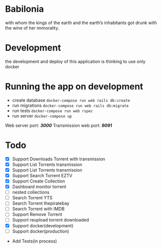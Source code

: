 # Babilonia
  with whom the kings of the earth  and the earth’s inhabitants got drunk with the wine of her immorality.

# Development
  the development and deploy of this application is thinking to use only docker

# Running the app on development
  * create database
  `docker-compose run web rails db:create`
  * run migrations
  `docker-compose run web rails db:migrate`
  * run tests
  `docker-compose run web rspec`
  * run server
  `docker-compose up`

   Web server port: ***3000***
   Transmission web port: ***9091***


# Todo
- [x] Support Downloads Torrent with transmission
- [x] Support List Torrents transmission
- [x] Support List Torrents transmission
- [x] Support Search Torrent EZTV
- [x] Support Create Collection
- [x] Dashboard monitor torrent
- [ ] nested collections
- [ ] Search Torrent YTS
- [ ] Search Torrent thepiratebay
- [ ] Search Torrent with IMDB
- [ ] Support Remove Torrent
- [ ] Support reupload torrent downloaded
- [x] Support docker(development)
- [ ] Support docker(production)
- Add Tests(in process)

